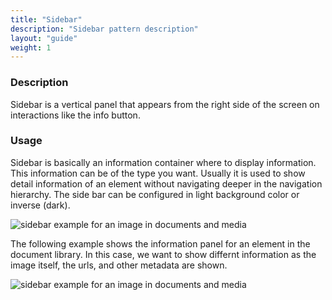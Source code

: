 ```yaml
---
title: "Sidebar"
description: "Sidebar pattern description"
layout: "guide"
weight: 1
---
```


### Description

Sidebar is a vertical panel that appears from the right side of the screen on interactions like the info button.

### Usage

Sidebar is basically an information container where to display information. This information can be of the type you want. Usually it is used to show detail information of an element without navigating deeper in the navigation hierarchy. The side bar can be configured in light background color or inverse (dark).

![sidebar example for an image in documents and media](../../../images/sidebarExamples.png)

The following example shows the information panel for an element in the document library. In this case, we want to show differnt information as the image itself, the urls, and other metadata are shown.

![sidebar example for an image in documents and media](../../../images/sidebarExample.gif)
